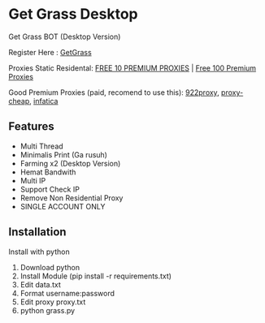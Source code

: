 
# Get Grass Desktop
Get Grass BOT (Desktop Version)

Register Here : [GetGrass](https://app.getgrass.io/register/?referralCode=PnmuSjrqxyxvZsk)

Proxies Static Residental:
[FREE 10 PREMIUM PROXIES](https://www.webshare.io/?referral_code=p7k7whpdu2jg) | [Free 100 Premium Proxies](https://proxyscrape.com/?ref=odk1mmj) 

Good Premium Proxies (paid, recomend to use this): [922proxy](https://www.922proxy.com/register?inviter_code=d03d4fed), [proxy-cheap](https://app.proxy-cheap.com/r/JysUiH), [infatica](https://dashboard.infatica.io/aff.php?aff=544)


## Features

  - Multi Thread
  - Minimalis Print (Ga rusuh)
  - Farming x2 (Desktop Version)
  - Hemat Bandwith
  - Multi IP
  - Support Check IP
  - Remove Non Residential Proxy
  - SINGLE ACCOUNT ONLY




## Installation

Install with python

1. Download python
2. Install Module (pip install -r requirements.txt)
3. Edit data.txt
4. Format username:password
5. Edit proxy proxy.txt 
6. python grass.py


 
